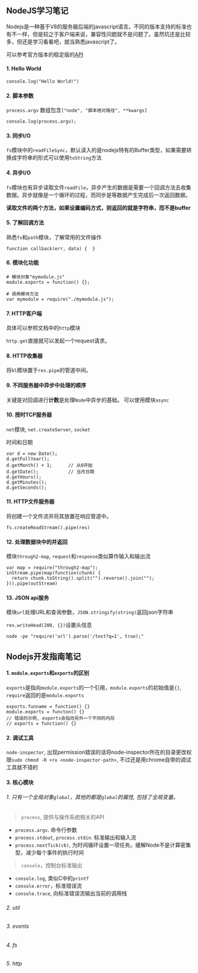 

## NodeJS学习笔记

Nodejs是一种基于V8的服务器后端的javascript语言。不同的版本支持的标准也有不一样，但是较之于客户端来说，兼容性问题就不是问题了。虽然坑还是比较多，但还是学习看看吧，就当熟悉javascript了。

可以参考官方版本的稳定版的[API](https://nodejs.org/dist/latest-v4.x/docs/api/)

#### 1. Hello World

`console.log("Hello World!")`


#### 2. 脚本参数

`process.argv` 数组包含`["node", "脚本绝对路径", **kwargs]`

```
console.log(process.argv);
```

#### 3. 同步I/O

`fs`模块中的`readFileSync`，默认读入的是nodejs特有的Buffer类型，如果需要转换成字符串的形式可以使用`toString`方法

#### 4. 异步I/O

`fs`模块也有异步读取文件`readFile`，异步产生的数据是需要一个回调方法去收集数据。异步就像是一个循环的过程，而同步是等数据产生完成后一次返回数据。

**读取文件的两个方法，如果设置编码方式，则返回的就是字符串，而不是buffer**

#### 5. 了解回调方法

熟悉`fs`和`path`模块，了解常用的文件操作

```
function callback(err, data) {  }
```

#### 6. 模块化功能

```
# 模块对象"mymodule.js"
module.exports = function() {};

# 调用模块方法
var mymodule = require("./mymodule.js");
```

#### 7. HTTP客户端

具体可以参照文档中的`http`模块

`http.get`直接就可以发起一个request请求。

#### 8. HTTP收集器

将`bl`模块置于`res.pipe`的管道中间。

#### 9. 不同服务器中异步中处理的顺序

关键是对回调进行**计数**是处理`Node`中异步的基础。 可以使用模块`async`

#### 10. 授时TCP服务器

`net`模块, `net.createServer`, `socket`

时间和日期

```
var d = new Date();
d.getFullYear();
d.getMonth() + 1;      // 从0开始
d.getDate();           // 当月日期
d.getHours();
d.getMinutes();
d.getSeconds();
```

#### 11. HTTP文件服务器

将创建一个文件流并将其放置在响应管道中。

`fs.createReadStream().pipe(res)`


#### 12. 处理数据块中的并返回

模块`through2-map`, `request`和`response`类似算作输入和输出流

```
var map = require("through2-map");
inStream.pipe(map(function(chunk) {
  return chunk.toString().split("").reverse().join("");
})).pipe(outStream)
```

#### 13. JSON api服务

模块`url`处理URL和查询参数，`JSON.stringify(string)`返回json字符串

`res.writeHead(200, {})`设置头信息

`node -pe "require('url').parse('/test?q=1', true);"`



## Nodejs开发指南笔记

#### 1. `module.exports`和`exports`的区别

`exports`是指向`module.exports`的一个引用，`module.exports`的初始值是`{}`, `require`返回的是`module.exports`

```
exports.funname = function() {}
module.exports = functon() {}
// 错误的示例, exports会指向另外一个不同的内存
// exports = function() {}
```

#### 2. 调试工具

`node-inspector`, 出现permission错误的话将node-inspector所在的目录更改权限`sudo chmod -R +rx <node-inspector-path>`, 不过还是用chrome自带的调试工具就不错的

#### 3. 核心模块

###### 1. 只有一个全局对象`global`，其他的都是`global`的属性, 包括了全局变量。

> `process`, 提供与操作系统相关的API

  - `process.argv`. 命令行参数
  - `process.stdout`, `process.stdin`. 标准输出和输入流
  - `process.nextTick(cb)`, 为时间循环设置一项任务。缓解Node不是计算密集型，减少每个事件的执行时间

> `console`，控制台标准输出

  - `console.log`, 类似C中的`printf`
  - `console.error`，标准错误流
  - `console.trace`, 向标准错误流输出当前的调用栈

###### 2. util

###### 3. events

###### 4. fs

###### 5. http
